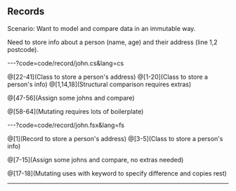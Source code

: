 ## Records

Scenario: Want to model and compare data in an immutable way.

Need to store info about a person (name, age) and their address (line 1,2 postcode).


---?code=code/record/john.cs&lang=cs

@[22-41](Class to store a person's address)
@[1-20](Class to store a person's info)
@[1,14,18](Structural comparison requires extras)

@[47-56](Assign some johns and compare)

@[58-64](Mutating requires lots of boilerplate)

---?code=code/record/john.fsx&lang=fs

@[1](Record to store a person's address)
@[3-5](Class to store a person's info)

@[7-15](Assign some johns and compare, no extras needed)

@[17-18](Mutating uses with keyword to specify difference and copies rest)

---
